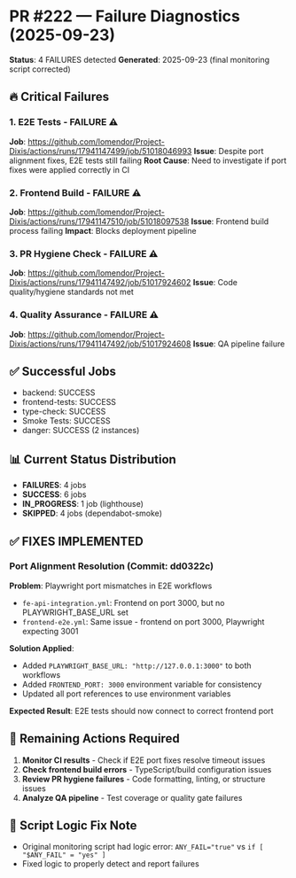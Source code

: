 # PR #222 — Failure Diagnostics (2025-09-23)

**Status**: 4 FAILURES detected
**Generated**: 2025-09-23 (final monitoring script corrected)

## 🔥 Critical Failures

### 1. E2E Tests - FAILURE ⚠️
**Job**: https://github.com/lomendor/Project-Dixis/actions/runs/17941147499/job/51018046993
**Issue**: Despite port alignment fixes, E2E tests still failing
**Root Cause**: Need to investigate if port fixes were applied correctly in CI

### 2. Frontend Build - FAILURE ⚠️
**Job**: https://github.com/lomendor/Project-Dixis/actions/runs/17941147510/job/51018097538
**Issue**: Frontend build process failing
**Impact**: Blocks deployment pipeline

### 3. PR Hygiene Check - FAILURE ⚠️
**Job**: https://github.com/lomendor/Project-Dixis/actions/runs/17941147492/job/51017924602
**Issue**: Code quality/hygiene standards not met

### 4. Quality Assurance - FAILURE ⚠️
**Job**: https://github.com/lomendor/Project-Dixis/actions/runs/17941147492/job/51017924608
**Issue**: QA pipeline failure

## ✅ Successful Jobs
- backend: SUCCESS
- frontend-tests: SUCCESS
- type-check: SUCCESS
- Smoke Tests: SUCCESS
- danger: SUCCESS (2 instances)

## 📊 Current Status Distribution
- **FAILURES**: 4 jobs
- **SUCCESS**: 6 jobs
- **IN_PROGRESS**: 1 job (lighthouse)
- **SKIPPED**: 4 jobs (dependabot-smoke)

## ✅ FIXES IMPLEMENTED

### Port Alignment Resolution (Commit: dd0322c)
**Problem**: Playwright port mismatches in E2E workflows
- `fe-api-integration.yml`: Frontend on port 3000, but no PLAYWRIGHT_BASE_URL set
- `frontend-e2e.yml`: Same issue - frontend on port 3000, Playwright expecting 3001

**Solution Applied**:
- Added `PLAYWRIGHT_BASE_URL: "http://127.0.0.1:3000"` to both workflows
- Added `FRONTEND_PORT: 3000` environment variable for consistency
- Updated all port references to use environment variables

**Expected Result**: E2E tests should now connect to correct frontend port

## 🧯 Remaining Actions Required
1. **Monitor CI results** - Check if E2E port fixes resolve timeout issues
2. **Check frontend build errors** - TypeScript/build configuration issues
3. **Review PR hygiene failures** - Code formatting, linting, or structure issues
4. **Analyze QA pipeline** - Test coverage or quality gate failures

## 🔧 Script Logic Fix Note
- Original monitoring script had logic error: `ANY_FAIL="true"` vs `if [ "$ANY_FAIL" = "yes" ]`
- Fixed logic to properly detect and report failures